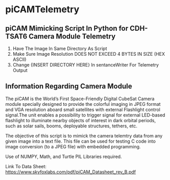 # piCAMTelemetry

## piCAM Mimicking Script In Python for CDH-TSAT6 Camera Module Telemetry

1) Have The Image In Same Directory As Script
2) Make Sure Image Resolution DOES NOT EXCEED 4 BYTES IN SIZE (HEX ASCII)
3) Change {INSERT DIRECTORY HERE} In sentanceWriter For Telemetry Output

## Information Regarding Camera Module

The piCAM is the World’s First Space-Friendly Digital CubeSat Camera module specially designed to provide the colorful imaging in JPEG format and VGA resolution aboard small satellites with external Flashlight control signal.The unit enables a possibility to trigger signal for external LED-based flashlight to illuminate nearby objects of interest in dark orbital periods, such as solar sails, booms, deployable structures, tethers, etc.

The objective of this script is to mimick the camera telemtry data from any given image into a text file. This file can be used for testing C code into image conversion (to a JPEG file) with embedded programming.

Use of NUMPY, Math, and Turtle PIL Libraries required.

Link To Data Sheet: https://www.skyfoxlabs.com/pdf/piCAM_Datasheet_rev_B.pdf
